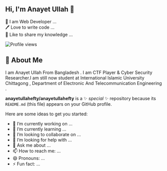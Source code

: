 ## Hi, I'm Anayet Ullah 👋
<p>
👑 I am Web Developer ... <br>
🖊️ Love to write code ...<br>
🎤 Like to share my knowledge ...</p>

![Profile views](https://gpvc.arturio.dev/d)  <br>

## 🚀 About Me
I am Anayet Ullah From Bangladesh . I am CTF Player & Cyber Security Researcher.I am still now student at International  Islamic University Chittagong , Department of Electronic  And Telecommunication Engineering .

**anayetullahefty/anayetullahefty** is a ✨ _special_ ✨ repository because its `README.md` (this file) appears on your GitHub profile.

Here are some ideas to get you started:

- 🔭 I’m currently working on ...
- 🌱 I’m currently learning ...
- 👯 I’m looking to collaborate on ...
- 🤔 I’m looking for help with ...
- 💬 Ask me about ...
- 📫 How to reach me: ...
- 😄 Pronouns: ...
- ⚡ Fun fact: ...
